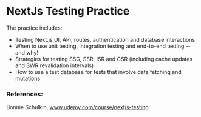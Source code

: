 # NextJs Testing Practice
The practice includes:

* Testing Next.js UI, API, routes, authentication and database interactions
* When to use unit testing, integration testing and end-to-end testing -- and why!
* Strategies for testing SSG, SSR, ISR and CSR (including cache updates and SWR revalidation intervals)
* How to use a test database for tests that involve data fetching and mutations

### References:
Bonnie Schulkin, www.udemy.com/course/nextjs-testing